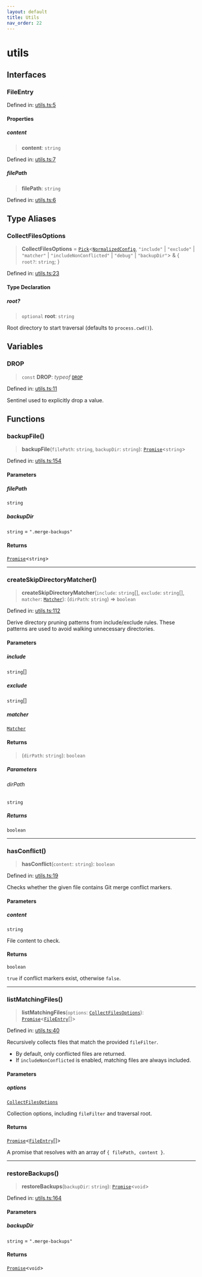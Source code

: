 ```yaml
---
layout: default
title: Utils
nav_order: 22
---
```


# utils

## Interfaces

### FileEntry

Defined in: [utils.ts:5](https://github.com/react18-tools/git-json-resolver/blob/f4a78307ca1912fa18ae0a9600625f9d3b3c8372/lib/src/utils.ts#L5)

#### Properties

##### content

> **content**: `string`

Defined in: [utils.ts:7](https://github.com/react18-tools/git-json-resolver/blob/f4a78307ca1912fa18ae0a9600625f9d3b3c8372/lib/src/utils.ts#L7)

##### filePath

> **filePath**: `string`

Defined in: [utils.ts:6](https://github.com/react18-tools/git-json-resolver/blob/f4a78307ca1912fa18ae0a9600625f9d3b3c8372/lib/src/utils.ts#L6)

## Type Aliases

### CollectFilesOptions

> **CollectFilesOptions** = [`Pick`](https://www.typescriptlang.org/docs/handbook/utility-types.html#picktype-keys)\<[`NormalizedConfig`](normalizer.md#normalizedconfig), `"include"` \| `"exclude"` \| `"matcher"` \| `"includeNonConflicted"` \| `"debug"` \| `"backupDir"`\> & \{ `root?`: `string`; \}

Defined in: [utils.ts:23](https://github.com/react18-tools/git-json-resolver/blob/f4a78307ca1912fa18ae0a9600625f9d3b3c8372/lib/src/utils.ts#L23)

#### Type Declaration

##### root?

> `optional` **root**: `string`

Root directory to start traversal (defaults to `process.cwd()`).

## Variables

### DROP

> `const` **DROP**: _typeof_ [`DROP`](#drop)

Defined in: [utils.ts:11](https://github.com/react18-tools/git-json-resolver/blob/f4a78307ca1912fa18ae0a9600625f9d3b3c8372/lib/src/utils.ts#L11)

Sentinel used to explicitly drop a value.

## Functions

### backupFile()

> **backupFile**(`filePath`: `string`, `backupDir`: `string`): [`Promise`](https://developer.mozilla.org/docs/Web/JavaScript/Reference/Global_Objects/Promise)\<`string`\>

Defined in: [utils.ts:154](https://github.com/react18-tools/git-json-resolver/blob/f4a78307ca1912fa18ae0a9600625f9d3b3c8372/lib/src/utils.ts#L154)

#### Parameters

##### filePath

`string`

##### backupDir

`string` = `".merge-backups"`

#### Returns

[`Promise`](https://developer.mozilla.org/docs/Web/JavaScript/Reference/Global_Objects/Promise)\<`string`\>

---

### createSkipDirectoryMatcher()

> **createSkipDirectoryMatcher**(`include`: `string`[], `exclude`: `string`[], `matcher`: [`Matcher`](matcher.md#matcher)): (`dirPath`: `string`) => `boolean`

Defined in: [utils.ts:112](https://github.com/react18-tools/git-json-resolver/blob/f4a78307ca1912fa18ae0a9600625f9d3b3c8372/lib/src/utils.ts#L112)

Derive directory pruning patterns from include/exclude rules.
These patterns are used to avoid walking unnecessary directories.

#### Parameters

##### include

`string`[]

##### exclude

`string`[]

##### matcher

[`Matcher`](matcher.md#matcher)

#### Returns

> (`dirPath`: `string`): `boolean`

##### Parameters

###### dirPath

`string`

##### Returns

`boolean`

---

### hasConflict()

> **hasConflict**(`content`: `string`): `boolean`

Defined in: [utils.ts:19](https://github.com/react18-tools/git-json-resolver/blob/f4a78307ca1912fa18ae0a9600625f9d3b3c8372/lib/src/utils.ts#L19)

Checks whether the given file contains Git merge conflict markers.

#### Parameters

##### content

`string`

File content to check.

#### Returns

`boolean`

`true` if conflict markers exist, otherwise `false`.

---

### listMatchingFiles()

> **listMatchingFiles**(`options`: [`CollectFilesOptions`](#collectfilesoptions)): [`Promise`](https://developer.mozilla.org/docs/Web/JavaScript/Reference/Global_Objects/Promise)\<[`FileEntry`](#fileentry)[]\>

Defined in: [utils.ts:40](https://github.com/react18-tools/git-json-resolver/blob/f4a78307ca1912fa18ae0a9600625f9d3b3c8372/lib/src/utils.ts#L40)

Recursively collects files that match the provided `fileFilter`.

- By default, only conflicted files are returned.
- If `includeNonConflicted` is enabled, matching files are always included.

#### Parameters

##### options

[`CollectFilesOptions`](#collectfilesoptions)

Collection options, including `fileFilter` and traversal root.

#### Returns

[`Promise`](https://developer.mozilla.org/docs/Web/JavaScript/Reference/Global_Objects/Promise)\<[`FileEntry`](#fileentry)[]\>

A promise that resolves with an array of `{ filePath, content }`.

---

### restoreBackups()

> **restoreBackups**(`backupDir`: `string`): [`Promise`](https://developer.mozilla.org/docs/Web/JavaScript/Reference/Global_Objects/Promise)\<`void`\>

Defined in: [utils.ts:164](https://github.com/react18-tools/git-json-resolver/blob/f4a78307ca1912fa18ae0a9600625f9d3b3c8372/lib/src/utils.ts#L164)

#### Parameters

##### backupDir

`string` = `".merge-backups"`

#### Returns

[`Promise`](https://developer.mozilla.org/docs/Web/JavaScript/Reference/Global_Objects/Promise)\<`void`\>
